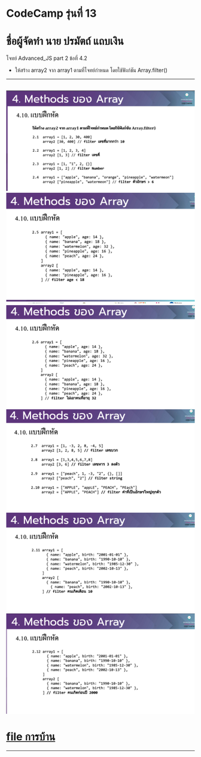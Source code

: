# CodeCamp รุ่นที่ 13

# **ชื่อผู้จัดทำ นาย ปรมัตถ์ แถบเงิน**

โจทย์ Advanced_JS part 2 ข้อที่ 4.2
- ให้สร้าง array2 จาก array1 ตามที่โจทย์กําหนด โดยใช้ฟังก์ชัน Array.filter()

---
![picpra gob](pic4.2.1.png)
![picpra gob](pic4.2.2.png)
![picpra gob](pic4.2.3.png)
![picpra gob](pic4.2.4.png)
![picpra gob](pic4.2.5.png)
![picpra gob](pic4.2.6.png)
---
# [file การบ้าน](advancedJS42.js)
---